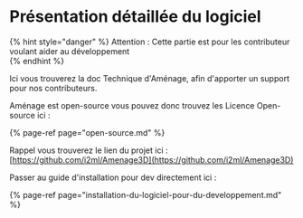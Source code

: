 # Présentation détaillée du logiciel

{% hint style="danger" %}
Attention : Cette partie est pour les contributeur voulant aider au développement  
{% endhint %}

Ici vous trouverez la doc Technique d'Aménage, afin d'apporter un support pour nos contributeurs. 

Aménage est open-source vous pouvez donc trouvez les Licence Open-source ici :

{% page-ref page="open-source.md" %}

Rappel vous trouverez le lien du projet ici : [https://github.com/i2ml/Amenage3D](https://github.com/i2ml/Amenage3D)

Passer au guide d'installation pour dev directement ici : 

{% page-ref page="installation-du-logiciel-pour-du-developpement.md" %}



